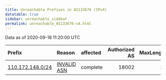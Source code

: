 ```yaml
---
title: Unreachable Prefixes in AS133676 (IPv4)
datatable: true
sidebar: unreachable_sidebar
permalink: unreachable_AS133676-v4.html
---
```


Data as of 2020-09-18 11:20:00 UTC


<div class="datatable-begin"></div>

| Prefix                                                     | Reason                                                                                                   | affected   |   Authorized AS |   MaxLength | Anchor                                       |   unreachable /24s |
|:-----------------------------------------------------------|:---------------------------------------------------------------------------------------------------------|:-----------|----------------:|------------:|:---------------------------------------------|-------------------:|
| [110.172.148.0/24](https://stat.ripe.net/110.172.148.0/24) | [INVALID ASN](https://rpki-validator.ripe.net/announcement-preview?asn=AS133676&prefix=110.172.148.0/24) | complete   |           18002 |          23 | [APNIC](unreachable_APNIC_RPKI_Root-v4.html) |                  1 |

<div class="datatable-end"></div>